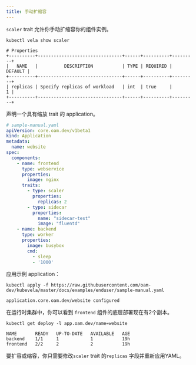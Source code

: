 ```yaml
---
title: 手动扩缩容
---
```


`scaler` trait 允许你手动扩缩容你的组件实例。

```shell
kubectl vela show scaler 
```
```console
# Properties
+----------+--------------------------------+------+----------+---------+
|   NAME   |          DESCRIPTION           | TYPE | REQUIRED | DEFAULT |
+----------+--------------------------------+------+----------+---------+
| replicas | Specify replicas of workload   | int  | true     |       1 |
+----------+--------------------------------+------+----------+---------+
```

声明一个具有缩放 trait 的 application。

```yaml
# sample-manual.yaml
apiVersion: core.oam.dev/v1beta1
kind: Application
metadata:
  name: website
spec:
  components:
    - name: frontend
      type: webservice
      properties:
        image: nginx
      traits:
        - type: scaler
          properties:
            replicas: 2
        - type: sidecar
          properties:
            name: "sidecar-test"
            image: "fluentd"
    - name: backend
      type: worker
      properties:
        image: busybox
        cmd:
          - sleep
          - '1000'
```

应用示例 application：

```shell
kubectl apply -f https://raw.githubusercontent.com/oam-dev/kubevela/master/docs/examples/enduser/sample-manual.yaml
```
```console
application.core.oam.dev/website configured
```

在运行时集群中，你可以看到 `frontend` 组件的底层部署现在有2个副本。

```shell
kubectl get deploy -l app.oam.dev/name=website
```
```console
NAME       READY   UP-TO-DATE   AVAILABLE   AGE
backend    1/1     1            1           19h
frontend   2/2     2            2           19h
```

要扩容或缩容，你只需要修改`scaler` trait 的`replicas` 字段并重新应用YAML。
